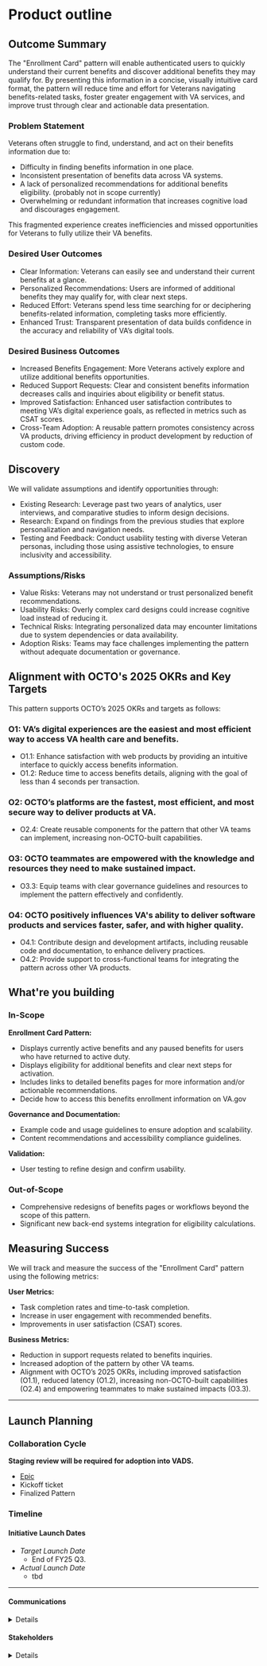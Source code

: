 # Product outline

## Outcome Summary
The "Enrollment Card" pattern will enable authenticated users to quickly understand their current benefits and discover additional benefits they may qualify for. By presenting this information in a concise, visually intuitive card format, the pattern will reduce time and effort for Veterans navigating benefits-related tasks, foster greater engagement with VA services, and improve trust through clear and actionable data presentation.

### Problem Statement
Veterans often struggle to find, understand, and act on their benefits information due to:
- Difficulty in finding benefits information in one place.
- Inconsistent presentation of benefits data across VA systems.
- A lack of personalized recommendations for additional benefits eligibility. (probably not in scope currently)
- Overwhelming or redundant information that increases cognitive load and discourages engagement.

This fragmented experience creates inefficiencies and missed opportunities for Veterans to fully utilize their VA benefits.

### Desired User Outcomes
- Clear Information: Veterans can easily see and understand their current benefits at a glance.
- Personalized Recommendations: Users are informed of additional benefits they may qualify for, with clear next steps.
- Reduced Effort: Veterans spend less time searching for or deciphering benefits-related information, completing tasks more efficiently.
- Enhanced Trust: Transparent presentation of data builds confidence in the accuracy and reliability of VA’s digital tools.

### Desired Business Outcomes
- Increased Benefits Engagement: More Veterans actively explore and utilize additional benefits opportunities.
- Reduced Support Requests: Clear and consistent benefits information decreases calls and inquiries about eligibility or benefit status.
- Improved Satisfaction: Enhanced user satisfaction contributes to meeting VA’s digital experience goals, as reflected in metrics such as CSAT scores.
- Cross-Team Adoption: A reusable pattern promotes consistency across VA products, driving efficiency in product development by reduction of custom code.

## Discovery
We will validate assumptions and identify opportunities through:
- Existing Research: Leverage past two years of analytics, user interviews, and comparative studies to inform design decisions.
- Research: Expand on findings from the previous studies that explore personalization and navigation needs.
- Testing and Feedback: Conduct usability testing with diverse Veteran personas, including those using assistive technologies, to ensure inclusivity and accessibility.

### Assumptions/Risks
- Value Risks: Veterans may not understand or trust personalized benefit recommendations.
- Usability Risks: Overly complex card designs could increase cognitive load instead of reducing it.
- Technical Risks: Integrating personalized data may encounter limitations due to system dependencies or data availability.
- Adoption Risks: Teams may face challenges implementing the pattern without adequate documentation or governance.

## Alignment with OCTO's 2025 OKRs and Key Targets
This pattern supports OCTO’s 2025 OKRs and targets as follows:
### O1: VA’s digital experiences are the easiest and most efficient way to access VA health care and benefits.
- O1.1: Enhance satisfaction with web products by providing an intuitive interface to quickly access benefits information.
- O1.2: Reduce time to access benefits details, aligning with the goal of less than 4 seconds per transaction.

### O2: OCTO’s platforms are the fastest, most efficient, and most secure way to deliver products at VA.
- O2.4: Create reusable components for the pattern that other VA teams can implement, increasing non-OCTO-built capabilities.

### O3: OCTO teammates are empowered with the knowledge and resources they need to make sustained impact.
- O3.3: Equip teams with clear governance guidelines and resources to implement the pattern effectively and confidently.

### O4: OCTO positively influences VA's ability to deliver software products and services faster, safer, and with higher quality.
-  O4.1: Contribute design and development artifacts, including reusable code and documentation, to enhance delivery practices.
- O4.2: Provide support to cross-functional teams for integrating the pattern across other VA products.

 
## What're you building
### In-Scope
**Enrollment Card Pattern:**
- Displays currently active benefits and any paused benefits for users who have returned to active duty.
- Displays eligibility for additional benefits and clear next steps for activation.
- Includes links to detailed benefits pages for more information and/or actionable recommendations.
- Decide how to access this benefits enrollment information on VA.gov

**Governance and Documentation:**
- Example code and usage guidelines to ensure adoption and scalability.
- Content recommendations and accessibility compliance guidelines.

**Validation:**
- User testing to refine design and confirm usability.

### Out-of-Scope
- Comprehensive redesigns of benefits pages or workflows beyond the scope of this pattern.
- Significant new back-end systems integration for eligibility calculations.


## Measuring Success
We will track and measure the success of the "Enrollment Card" pattern using the following metrics:

**User Metrics:**
- Task completion rates and time-to-task completion.
- Increase in user engagement with recommended benefits.
- Improvements in user satisfaction (CSAT) scores.

**Business Metrics:**
- Reduction in support requests related to benefits inquiries.
- Increased adoption of the pattern by other VA teams.
- Alignment with OCTO’s 2025 OKRs, including improved satisfaction (O1.1), reduced latency (O1.2), increasing non-OCTO-built capabilities (O2.4) and empowering teammates to make sustained impacts (O3.3).


--- 

## Launch Planning
### Collaboration Cycle
**Staging review will be required for adoption into VADS.**
- [Epic](https://github.com/department-of-veterans-affairs/tmf-auth-exp-design-patterns/issues/258)
- Kickoff ticket
- Finalized Pattern


### Timeline 

#### Initiative Launch Dates
- *Target Launch Date*
  - End of FY25 Q3.
- *Actual Launch Date* 
  - tbd

---

#### Communications
<details>

- Team Name: Authenticated Experience Design Patterns
- GitHub Label(s): 
- Slack channel: tmf-auth-exp-design-patterns
- Product POCs: Becky Phung (VA Product Owner), Lynn Stahl (Agile6 Product Manager)

</details>


#### Stakeholders
<details>
  
- Office/Department: OCTO/VA Design System, USDS/USWDS
- Contact(s): Matt Dingee (VADS), Kevin Hoffman (VADS), Ryan Thurwell (OCTO), Dave Conlon (OCTO)
 
</details>
